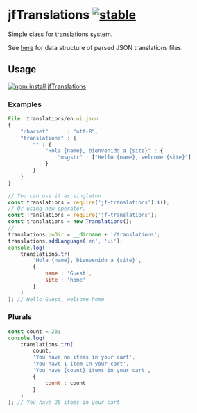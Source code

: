 # jfTranslations [![stable](http://badges.github.io/stability-badges/dist/stable.svg)](http://github.com/badges/stability-badges)

Simple class for translations system.

See [here](https://github.com/smhg/gettext-parser#data-structure-of-parsed-mopo-files) for
data structure of parsed JSON translations files.

## Usage

[![npm install jfTranslations](https://nodei.co/npm/jf-translations.png?compact=true)](https://npmjs.org/package/jf-translations/)

### Examples

```js
File: translations/en.ui.json
{
    "charset"      : "utf-8",
    "translations" : {
        "" : {
            "Hola {name}, bienvenido a {site}" : {
                "msgstr" : ["Hello {name}, welcome {site}"]
            }
        }
    }
}
```

```js
// You can use it as singleton 
const translations = require('jf-translations').i();
// Or using new operator. 
const Translations = require('jf-translations');
const translations = new Translations();
//
translations.poDir = __dirname + '/translations';
translations.addLanguage('en', 'ui');
console.log(
    translations.tr(
        'Hola {name}, bienvenido a {site}',
        {
            name : 'Guest',
            site : 'home'
        }
    )
); // Hello Guest, welcome home
```

### Plurals
```js
const count = 20;
console.log(
    translations.trn(
        count,
        'You have no items in your cart',
        'You have 1 item in your cart',
        'You have {count} items in your cart',
        {
            count : count
        }
    )
); // You have 20 items in your cart
```
